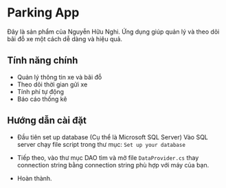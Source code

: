 # Parking App


Đây là sản phẩm của Nguyễn Hữu Nghi. Ứng dụng giúp quản lý và theo dõi bãi đỗ xe một cách dễ dàng và hiệu quả.

## Tính năng chính

- Quản lý thông tin xe và bãi đỗ
- Theo dõi thời gian gửi xe
- Tính phí tự động
- Báo cáo thống kê

## Hướng dẫn cài đặt

- Đầu tiên set up database (Cụ thể là Microsoft SQL Server)
Vào SQL server chạy file script trong thư mục: `Set up your database`

- Tiếp theo, vào thư mục DAO tìm và mở file `DataProvider.cs` thay connection string bằng connection string phù hợp với máy của bạn.

- Hoàn thành.


